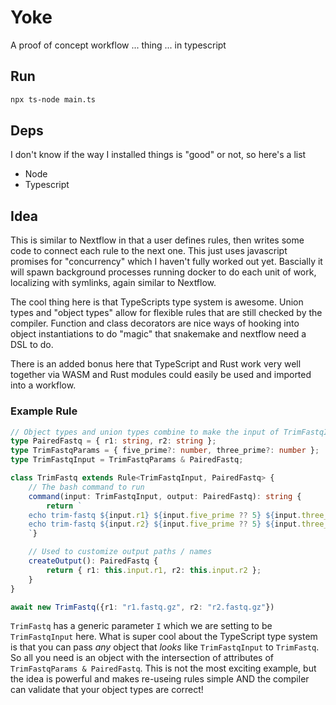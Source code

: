 # Yoke

A proof of concept workflow ... thing ... in typescript

## Run

```bash
npx ts-node main.ts
```

## Deps

I don't know if the way I installed things is "good" or not, so here's a list

- Node
- Typescript


## Idea

This is similar to Nextflow in that a user defines rules, then writes some code to connect each rule to the next one.
This just uses javascript promises for "concurrency" which I haven't fully worked out yet.
Bascially it will spawn background processes running docker to do each unit of work, localizing with symlinks, again similar to Nextflow.

The cool thing here is that TypeScripts type system is awesome.
Union types and "object types" allow for flexible rules that are still checked by the compiler.
Function and class decorators are nice ways of hooking into object instantiations to do "magic" that snakemake and nextflow need a DSL to do.

There is an added bonus here that TypeScript and Rust work very well together via WASM and Rust modules could easily be used and imported into a workflow.


### Example Rule

```typescript
// Object types and union types combine to make the input of TrimFastqInput
type PairedFastq = { r1: string, r2: string };
type TrimFastqParams = { five_prime?: number, three_prime?: number };
type TrimFastqInput = TrimFastqParams & PairedFastq;

class TrimFastq extends Rule<TrimFastqInput, PairedFastq> {
    // The bash command to run
    command(input: TrimFastqInput, output: PairedFastq): string {
        return `
    echo trim-fastq ${input.r1} ${input.five_prime ?? 5} ${input.three_prime ?? 3} --output ${output.r1};
    echo trim-fastq ${input.r2} ${input.five_prime ?? 5} ${input.three_prime ?? 3} --output ${output.r2};
    `}

    // Used to customize output paths / names
    createOutput(): PairedFastq {
        return { r1: this.input.r1, r2: this.input.r2 };
    }
}

await new TrimFastq({r1: "r1.fastq.gz", r2: "r2.fastq.gz"})
```

`TrimFastq` has a generic parameter `I` which we are setting to be `TrimFastqInput` here.
What is super cool about the TypeScript type system is that you can pass *any* object that _looks_ like `TrimFastqInput` to `TrimFastq`.
So all you need is an object with the intersection of attributes of `TrimFastqParams & PairedFastq`.
This is not the most exciting example, but the idea is powerful and makes re-useing rules simple AND the compiler can validate that your object types are correct!